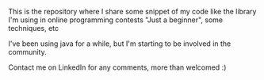 This is the repository where I share some snippet of my code like the library I'm using in online programming contests "Just a beginner", some techniques, etc

I've been using java for a while, but I'm starting to be involved in the community.

Contact me on LinkedIn for any comments, more than welcomed :)